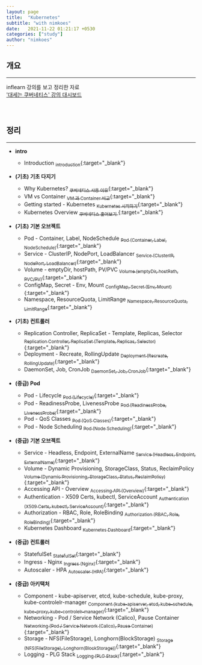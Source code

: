 ```yaml
---
layout: page
title:  "Kubernetes"
subtitle: "with nimkoes"
date:   2021-11-22 01:21:17 +0530
categories: ["study"]
author: "nimkoes"
---
```


## **개요**
---
inflearn 강의를 보고 정리한 자료  
[<u>'대세는 쿠버네티스' 강의 대시보드</u>][link_study]
　  
　  
　  

## **정리**
---

- **intro**
  - Introduction [<sub>introduction</sub>](https://inky-bug-9a2.notion.site/Introduction-e291b18ece2546bd93326ebc76ee1ac1){:target="_blank"}

- **(기초) 기초 다지기**
  - Why Kubernetes?                      [<sub>쿠버네티스 사용 이유</sub>](https://inky-bug-9a2.notion.site/Why-Kubernetes-4bdeef9821e54b18b59beb8f69cae525){:target="_blank"}  
  - VM vs Container                      [<sub>VM 과 Container 비교</sub>](https://inky-bug-9a2.notion.site/VM-vs-Container-cf0a270b8e1d499687b463f598cf057f){:target="_blank"}  
  - Getting started - Kubernetes         [<sub>Kubernetes 시작하기</sub>](https://inky-bug-9a2.notion.site/Getting-started-Kubernetes-43a28a5ac53c4f3daf34febd43960e3e){:target="_blank"}  
  - Kubernetes Overview                  [<sub>쿠버네티스 훑어보기</sub> ](https://inky-bug-9a2.notion.site/Kubernetes-Overview-72f57cd08ba248ecafb152abd25674ac){:target="_blank"}  
- **(기초) 기본 오브젝트**
  - Pod - Container, Label, NodeSchedule        [<sub>Pod (Container, Label, NodeSchedule)</sub>](https://inky-bug-9a2.notion.site/Pod-Container-Label-NodeSchedule-4a1ed94cc7234de998c8f59b80b0d7c0){:target="_blank"}  
  - Service - ClusterIP, NodePort, LoadBalancer [<sub>Service (ClusterIP, NodePort, LoadBalancer)</sub>](https://inky-bug-9a2.notion.site/Service-ClusterIP-NodePort-LoadBalancer-68f2357916804e2cbc5157845f3eb84f){:target="_blank"}  
  - Volume - emptyDir, hostPath, PV/PVC         [<sub>Volume (emptyDir, hostPath, PVC/PV)</sub>](https://inky-bug-9a2.notion.site/Volume-emptyDir-hostPath-PVC-PV-8a51676bf0454647b827e16bb0caa688){:target="_blank"}  
  - ConfigMap, Secret - Env, Mount              [<sub>ConfigMap, Secret (Env, Mount)</sub>](https://inky-bug-9a2.notion.site/ConfigMap-Secret-Env-Mount-5b1750a16de44653a33e200c0b6a2d11){:target="_blank"}  
  - Namespace, ResourceQuota, LimitRange        [<sub>Namespace, ResourceQuota, LimitRange</sub>](https://inky-bug-9a2.notion.site/Namespace-ResourceQuota-LimitRange-d64e89da928140a48c39e7452c8263c6){:target="_blank"}  
- **(기초) 컨트롤러**
  - Replication Controller, ReplicaSet - Template, Replicas, Selector [<sub>Replication Controller, ReplicaSet (Template, Replicas, Selector)</sub>](https://inky-bug-9a2.notion.site/Replication-Controller-ReplicaSet-Template-Replicas-Selector-e5c7cc7cb2d4484084f127983dfe278f){:target="_blank"}  
  - Deployment - Recreate, RollingUpdate                              [<sub>Deployment (Recreate, RollingUpdate)</sub>](https://inky-bug-9a2.notion.site/Deployment-Recreate-RollingUpdate-cf999c3724c24b9da4947b98c5012681){:target="_blank"}  
  - DaemonSet, Job, CronJob                                           [<sub>DaemonSet, Job, CronJob</sub>](https://inky-bug-9a2.notion.site/DaemonSet-Job-CronJob-d3fd08aa986c43479ecef6ca69b5a2df){:target="_blank"}
- **(중급) Pod**
  - Pod - Lifecycle                     [<sub>Pod (Lifecycle)</sub>](https://inky-bug-9a2.notion.site/Pod-Lifecycle-f890c1c8fac145b4bc96ddee11ab842a){:target="_blank"}  
  - Pod - ReadinessProbe, LivenessProbe [<sub>Pod (ReadinessProbe, LivenessProbe)</sub>](https://inky-bug-9a2.notion.site/Pod-ReadinessProbe-LivenessProbe-0b5d9c09755d4e9ba9fd84ee229c0898){:target="_blank"}  
  - Pod - QoS Classes                   [<sub>Pod (QoS Classes)</sub>](https://inky-bug-9a2.notion.site/Pod-QoS-Classes-c09f43640f8c4e608949f32bf2cd358a){:target="_blank"}  
  - Pod - Node Scheduling               [<sub>Pod (Node Scheduling)</sub>](https://inky-bug-9a2.notion.site/Pod-Node-Scheduling-2d9b4f767bb74c568c96229c9b9adc3d){:target="_blank"}  
- **(중급) 기본 오브젝트**
  - Service - Headless, Endpoint, ExternalName                         [<sub>Service (Headless, Endpoint, ExternalName)</sub>](https://inky-bug-9a2.notion.site/Service-Headless-Endpoint-ExternalName-264ba44a0db141acb2842f6ff9129188){:target="_blank"}  
  - Volume - Dynamic Provisioning, StorageClass, Status, ReclaimPolicy [<sub>Volume (Dynamic Provisioning, StorageClass, Status, ReclaimPolicy)</sub>](https://inky-bug-9a2.notion.site/Volume-Dynamic-Provisioning-StorageClass-Status-ReclaimPolicy-7081229163074f23a6d3f4b6f7698aa9){:target="_blank"}  
  - Accessing API - Overview                                           [<sub>Accessing API (Overview)</sub>](https://inky-bug-9a2.notion.site/Accessing-API-Overview-c63616108aed4590a244b7dfad89aef1){:target="_blank"}  
  - Authentication - X509 Certs, kubectl, ServiceAccount               [<sub>Authentication (X509 Certs, kubectl, ServiceAccount)</sub>](){:target="_blank"}  
  - Authorization - RBAC, Role, RoleBinding                            [<sub>Authorization (RBAC, Role, RoleBinding)</sub>](){:target="_blank"}  
  - Kubernetes Dashboard                                               [<sub>Kubernetes Dashboard</sub>](){:target="_blank"}
- **(중급) 컨트롤러**
  - StatefulSet      [<sub>StatefulSet</sub>](){:target="_blank"}  
  - Ingress - Nginx  [<sub>Ingress (Nginx)</sub>](){:target="_blank"}  
  - Autoscaler - HPA [<sub>Autoscaler (HPA)</sub>](){:target="_blank"}  
- **(중급) 아키택처**
  - Component - kube-apiserver, etcd, kube-schedule, kube-proxy, kube-controlelr-manager [<sub>Component (kube-apiserver, etcd, kube-schedule, kube-proxy, kube-controlelr-manager)</sub>](){:target="_blank"}  
  - Networking - Pod / Service Network (Calico), Pause Container                         [<sub>Networking (Pod / Service Network (Calico), Pause Container)</sub>](){:target="_blank"}  
  - Storage - NFS(FileStorage), Longhorn(BlockStorage)                                   [<sub>Storage (NFS(FileStorage), Longhorn(BlockStorage))</sub>](){:target="_blank"}  
  - Logging - PLG Stack                                                                  [<sub>Logging (PLG Stack)</sub>](){:target="_blank"}  
　  
　  
　  

[link_study]:https://www.inflearn.com/course/%EC%BF%A0%EB%B2%84%EB%84%A4%ED%8B%B0%EC%8A%A4-%EA%B8%B0%EC%B4%88
